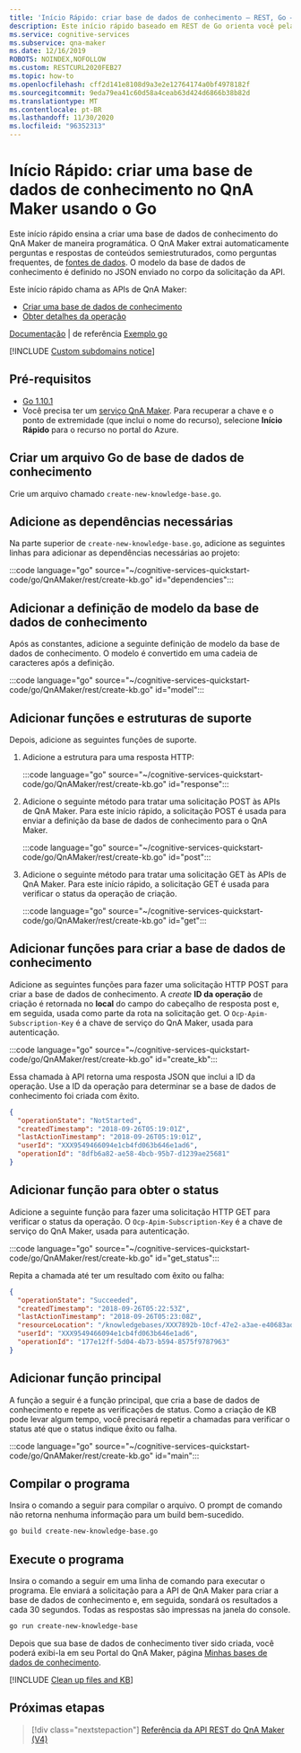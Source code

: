 ```yaml
---
title: 'Início Rápido: criar base de dados de conhecimento – REST, Go – QnA Maker'
description: Este início rápido baseado em REST de Go orienta você pela criação programática de um exemplo de base de dados de conhecimento do QnA Maker, que será exibida no Painel do Azure de sua conta da API dos Serviços Cognitivos.
ms.service: cognitive-services
ms.subservice: qna-maker
ms.date: 12/16/2019
ROBOTS: NOINDEX,NOFOLLOW
ms.custom: RESTCURL2020FEB27
ms.topic: how-to
ms.openlocfilehash: cff2d141e8108d9a3e2e12764174a0bf4978182f
ms.sourcegitcommit: 9eda79ea41c60d58a4ceab63d424d6866b38b82d
ms.translationtype: MT
ms.contentlocale: pt-BR
ms.lasthandoff: 11/30/2020
ms.locfileid: "96352313"
---
```

# <a name="quickstart-create-a-knowledge-base-in-qna-maker-using-go"></a>Início Rápido: criar uma base de dados de conhecimento no QnA Maker usando o Go

Este início rápido ensina a criar uma base de dados de conhecimento do QnA Maker de maneira programática. O QnA Maker extrai automaticamente perguntas e respostas de conteúdos semiestruturados, como perguntas frequentes, de [fontes de dados](../index.yml). O modelo da base de dados de conhecimento é definido no JSON enviado no corpo da solicitação da API.

Este início rápido chama as APIs de QnA Maker:
* [Criar uma base de dados de conhecimento](/rest/api/cognitiveservices/qnamaker/knowledgebase/create)
* [Obter detalhes da operação](/rest/api/cognitiveservices/qnamaker/operations/getdetails)

[Documentação](/rest/api/cognitiveservices/qnamaker/knowledgebase)  |  de referência [Exemplo go](https://github.com/Azure-Samples/cognitive-services-qnamaker-go/blob/master/documentation-samples/quickstarts/create-knowledge-base/create-new-knowledge-base.go)

[!INCLUDE [Custom subdomains notice](../../../../includes/cognitive-services-custom-subdomains-note.md)]

## <a name="prerequisites"></a>Pré-requisitos

* [Go 1.10.1](https://golang.org/dl/)
* Você precisa ter um [serviço QnA Maker](../How-To/set-up-qnamaker-service-azure.md). Para recuperar a chave e o ponto de extremidade (que inclui o nome do recurso), selecione **Início Rápido** para o recurso no portal do Azure.

## <a name="create-a-knowledge-base-go-file"></a>Criar um arquivo Go de base de dados de conhecimento

Crie um arquivo chamado `create-new-knowledge-base.go`.

## <a name="add-the-required-dependencies"></a>Adicione as dependências necessárias

Na parte superior de `create-new-knowledge-base.go`, adicione as seguintes linhas para adicionar as dependências necessárias ao projeto:

:::code language="go" source="~/cognitive-services-quickstart-code/go/QnAMaker/rest/create-kb.go" id="dependencies":::

## <a name="add-the-kb-model-definition"></a>Adicionar a definição de modelo da base de dados de conhecimento
Após as constantes, adicione a seguinte definição de modelo da base de dados de conhecimento. O modelo é convertido em uma cadeia de caracteres após a definição.

:::code language="go" source="~/cognitive-services-quickstart-code/go/QnAMaker/rest/create-kb.go" id="model":::

## <a name="add-supporting-structures-and-functions"></a>Adicionar funções e estruturas de suporte

Depois, adicione as seguintes funções de suporte.

1. Adicione a estrutura para uma resposta HTTP:

    :::code language="go" source="~/cognitive-services-quickstart-code/go/QnAMaker/rest/create-kb.go" id="response":::

1. Adicione o seguinte método para tratar uma solicitação POST às APIs de QnA Maker. Para este início rápido, a solicitação POST é usada para enviar a definição da base de dados de conhecimento para o QnA Maker.

    :::code language="go" source="~/cognitive-services-quickstart-code/go/QnAMaker/rest/create-kb.go" id="post":::

1. Adicione o seguinte método para tratar uma solicitação GET às APIs de QnA Maker. Para este início rápido, a solicitação GET é usada para verificar o status da operação de criação.

    :::code language="go" source="~/cognitive-services-quickstart-code/go/QnAMaker/rest/create-kb.go" id="get":::

## <a name="add-function-to-create-kb"></a>Adicionar funções para criar a base de dados de conhecimento

Adicione as seguintes funções para fazer uma solicitação HTTP POST para criar a base de dados de conhecimento. A _create_ **ID da operação** de criação é retornada no **local** do campo do cabeçalho de resposta post e, em seguida, usada como parte da rota na solicitação get. O `Ocp-Apim-Subscription-Key` é a chave de serviço do QnA Maker, usada para autenticação.

:::code language="go" source="~/cognitive-services-quickstart-code/go/QnAMaker/rest/create-kb.go" id="create_kb":::

Essa chamada à API retorna uma resposta JSON que inclui a ID da operação. Use a ID da operação para determinar se a base de dados de conhecimento foi criada com êxito.

```JSON
{
  "operationState": "NotStarted",
  "createdTimestamp": "2018-09-26T05:19:01Z",
  "lastActionTimestamp": "2018-09-26T05:19:01Z",
  "userId": "XXX9549466094e1cb4fd063b646e1ad6",
  "operationId": "8dfb6a82-ae58-4bcb-95b7-d1239ae25681"
}
```

## <a name="add-function-to-get-status"></a>Adicionar função para obter o status

Adicione a seguinte função para fazer uma solicitação HTTP GET para verificar o status da operação. O `Ocp-Apim-Subscription-Key` é a chave de serviço do QnA Maker, usada para autenticação.

:::code language="go" source="~/cognitive-services-quickstart-code/go/QnAMaker/rest/create-kb.go" id="get_status":::

Repita a chamada até ter um resultado com êxito ou falha:

```JSON
{
  "operationState": "Succeeded",
  "createdTimestamp": "2018-09-26T05:22:53Z",
  "lastActionTimestamp": "2018-09-26T05:23:08Z",
  "resourceLocation": "/knowledgebases/XXX7892b-10cf-47e2-a3ae-e40683adb714",
  "userId": "XXX9549466094e1cb4fd063b646e1ad6",
  "operationId": "177e12ff-5d04-4b73-b594-8575f9787963"
}
```
## <a name="add-main-function"></a>Adicionar função principal

A função a seguir é a função principal, que cria a base de dados de conhecimento e repete as verificações de status. Como a criação de KB pode levar algum tempo, você precisará repetir a chamadas para verificar o status até que o status indique êxito ou falha.

:::code language="go" source="~/cognitive-services-quickstart-code/go/QnAMaker/rest/create-kb.go" id="main":::


## <a name="compile-the-program"></a>Compilar o programa
Insira o comando a seguir para compilar o arquivo. O prompt de comando não retorna nenhuma informação para um build bem-sucedido.

```bash
go build create-new-knowledge-base.go
```

## <a name="run-the-program"></a>Execute o programa

Insira o comando a seguir em uma linha de comando para executar o programa. Ele enviará a solicitação para a API de QnA Maker para criar a base de dados de conhecimento e, em seguida, sondará os resultados a cada 30 segundos. Todas as respostas são impressas na janela do console.

```bash
go run create-new-knowledge-base
```

Depois que sua base de dados de conhecimento tiver sido criada, você poderá exibi-la em seu Portal do QnA Maker, página [Minhas bases de dados de conhecimento](https://www.qnamaker.ai/Home/MyServices).

[!INCLUDE [Clean up files and KB](../../../../includes/cognitive-services-qnamaker-quickstart-cleanup-resources.md)]

## <a name="next-steps"></a>Próximas etapas

> [!div class="nextstepaction"]
> [Referência da API REST do QnA Maker (V4)](/rest/api/cognitiveservices/qnamaker4.0/knowledgebase)